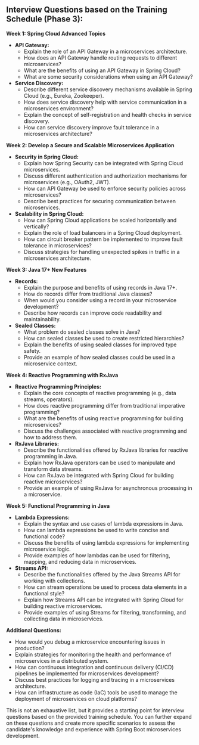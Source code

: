 ## Interview Questions based on the Training Schedule (Phase 3):

**Week 1: Spring Cloud Advanced Topics**

* **API Gateway:**
    * Explain the role of an API Gateway in a microservices architecture.
    * How does an API Gateway handle routing requests to different microservices?
    * What are the benefits of using an API Gateway in Spring Cloud?
    * What are some security considerations when using an API Gateway?
* **Service Discovery:**
    * Describe different service discovery mechanisms available in Spring Cloud (e.g., Eureka, Zookeeper).
    * How does service discovery help with service communication in a microservices environment?
    * Explain the concept of self-registration and health checks in service discovery.
    * How can service discovery improve fault tolerance in a microservices architecture?

**Week 2: Develop a Secure and Scalable Microservices Application**

* **Security in Spring Cloud:**
    * Explain how Spring Security can be integrated with Spring Cloud microservices.
    * Discuss different authentication and authorization mechanisms for microservices (e.g., OAuth2, JWT).
    * How can API Gateway be used to enforce security policies across microservices?
    * Describe best practices for securing communication between microservices.
* **Scalability in Spring Cloud:**
    * How can Spring Cloud applications be scaled horizontally and vertically?
    * Explain the role of load balancers in a Spring Cloud deployment.
    * How can circuit breaker pattern be implemented to improve fault tolerance in microservices?
    * Discuss strategies for handling unexpected spikes in traffic in a microservices architecture.

**Week 3: Java 17+ New Features**

* **Records:**
    * Explain the purpose and benefits of using records in Java 17+.
    * How do records differ from traditional Java classes?
    * When would you consider using a record in your microservice development?
    * Describe how records can improve code readability and maintainability.
* **Sealed Classes:**
    * What problem do sealed classes solve in Java?
    * How can sealed classes be used to create restricted hierarchies?
    * Explain the benefits of using sealed classes for improved type safety.
    * Provide an example of how sealed classes could be used in a microservice context.

**Week 4: Reactive Programming with RxJava**

* **Reactive Programming Principles:**
    * Explain the core concepts of reactive programming (e.g., data streams, operators).
    * How does reactive programming differ from traditional imperative programming?
    * What are the benefits of using reactive programming for building microservices?
    * Discuss the challenges associated with reactive programming and how to address them.
* **RxJava Libraries:**
    * Describe the functionalities offered by RxJava libraries for reactive programming in Java.
    * Explain how RxJava operators can be used to manipulate and transform data streams.
    * How can RxJava be integrated with Spring Cloud for building reactive microservices?
    * Provide an example of using RxJava for asynchronous processing in a microservice.

**Week 5: Functional Programming in Java**

* **Lambda Expressions:**
    * Explain the syntax and use cases of lambda expressions in Java.
    * How can lambda expressions be used to write concise and functional code?
    * Discuss the benefits of using lambda expressions for implementing microservice logic.
    * Provide examples of how lambdas can be used for filtering, mapping, and reducing data in microservices.
* **Streams API:**
    * Describe the functionalities offered by the Java Streams API for working with collections.
    * How can stream operations be used to process data elements in a functional style?
    * Explain how Streams API can be integrated with Spring Cloud for building reactive microservices.
    * Provide examples of using Streams for filtering, transforming, and collecting data in microservices.

**Additional Questions:**

* How would you debug a microservice encountering issues in production?
* Explain strategies for monitoring the health and performance of microservices in a distributed system.
* How can continuous integration and continuous delivery (CI/CD) pipelines be implemented for microservices development?
* Discuss best practices for logging and tracing in a microservices architecture.
* How can infrastructure as code (IaC) tools be used to manage the deployment of microservices on cloud platforms?

This is not an exhaustive list, but it provides a starting point for interview questions based on the provided training schedule. You can further expand on these questions and create more specific scenarios to assess the candidate's knowledge and experience with Spring Boot microservices development.